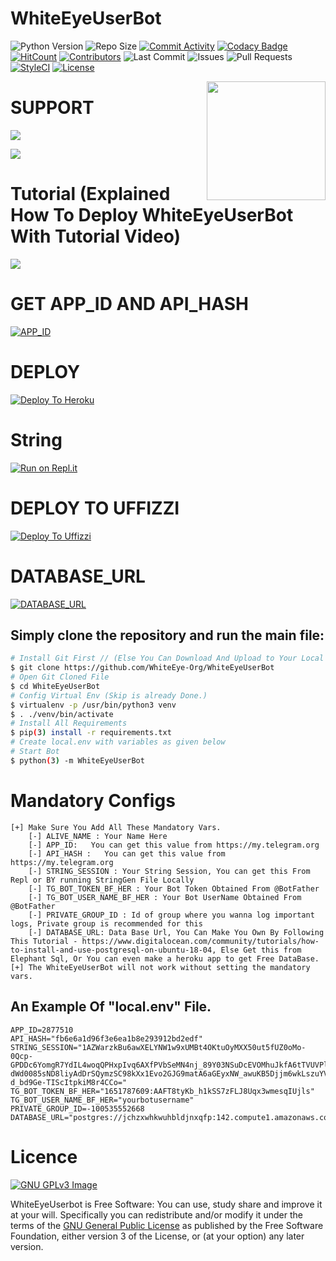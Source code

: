 # WhiteEyeUserBot
![Python Version](https://img.shields.io/badge/Python-v3.8-blue)
![Repo Size](https://img.shields.io/github/repo-size/WhiteEye-Org/WhiteEyeUserBot)
[![Commit Activity](https://img.shields.io/github/commit-activity/w/WhiteEye-Org/WhiteEyeUserBot)](https://github.com/WhiteEye-Org/WhiteEyeUserBot/pulse)
[![Codacy Badge](https://api.codacy.com/project/badge/Grade/b10d40c60fc549299eeb7bda1c7501aa)](https://app.codacy.com/manual/WhiteEye-Org/WhiteEyeUserBot?utm_source=github.com&utm_medium=referral&utm_content=athphane/userbot&utm_campaign=Badge_Grade_Settings)
[![HitCount](http://hits.dwyl.com/WhiteEye-Org/WhiteEyeUserBot.svg)](http://hits.dwyl.com/WhiteEye-Org/WhiteEyeUserBot)
[![Contributors](https://img.shields.io/github/contributors/WhiteEye-Org/WhiteEyeUserBot)](https://github.com/WhiteEye-Org/WhiteEyeUserBot/graphs/contributors)
![Last Commit](https://img.shields.io/github/last-commit/WhiteEye-Org/WhiteEyeUserBot/master)
![Issues](https://img.shields.io/github/issues/WhiteEye-Org/WhiteEyeUserBot)
![Pull Requests](https://img.shields.io/github/issues-pr/WhiteEye-Org/WhiteEyeUserBot)
[![StyleCI](https://github.styleci.io/repos/216083990/shield?branch=master)](https://github.styleci.io/repos/216083990)
[![License](https://img.shields.io/github/license/WhiteEye-Org/WhiteEyeUserBot)](LICENSE)

<img src="https://telegra.ph/file/28d9b7eb6ef941325bc64.jpg" width="190" align="right">





# SUPPORT

<a href="https://t.me/Whiteeyedevs"><img src="https://img.shields.io/badge/Join-Telegram%20Channel-red.svg?logo=Telegram"></a>

<a href="https://t.me/WhiteEyeDevs"><img src="https://img.shields.io/badge/Join-Telegram%20Group-blue.svg?logo=telegram"></a>



# Tutorial (Explained How To Deploy WhiteEyeUserBot With Tutorial Video)

<a href="https://youtu.be/YztAfFPmmvI"><img src="https://img.shields.io/badge/How%20To-Deploy-red.svg?logo=Youtube"></a>







# GET APP_ID AND API_HASH

[![APP_ID](https://img.shields.io/badge/API__HASH--APP__ID-HERE-brightgreen)](https://my.telegram.org/auth)






# DEPLOY

[![Deploy To Heroku](https://www.herokucdn.com/deploy/button.svg)](https://heroku.com/deploy?template=https://github.com/WhiteEye-Org/WhiteEyeUserBot)
# String

[![Run on Repl.it](https://img.shields.io/badge/run-string__session.py-red?style=for-the-badge&logo=repl.it)](https://repl.it/@mrdayamzaidi/WhiteEyeUserbot)

# DEPLOY TO UFFIZZI

[![Deploy To Uffizzi](https://img.shields.io/badge/-Deploy%20To%20Uffizzi-informational)](https://app.uffizzi.com/dashboard)

# DATABASE_URL

[![DATABASE_URL](https://img.shields.io/badge/DATABASE__URL-HERE-success)](https://customer.elephantsql.com/login)



## Simply clone the repository and run the main file:
```sh
# Install Git First // (Else You Can Download And Upload to Your Local Server)
$ git clone https://github.com/WhiteEye-Org/WhiteEyeUserBot
# Open Git Cloned File
$ cd WhiteEyeUserBot
# Config Virtual Env (Skip is already Done.)
$ virtualenv -p /usr/bin/python3 venv
$ . ./venv/bin/activate
# Install All Requirements 
$ pip(3) install -r requirements.txt
# Create local.env with variables as given below
# Start Bot 
$ python(3) -m WhiteEyeUserBot
```

# Mandatory Configs
```
[+] Make Sure You Add All These Mandatory Vars. 
    [-] ALIVE_NAME : Your Name Here
    [-] APP_ID:   You can get this value from https://my.telegram.org
    [-] API_HASH :   You can get this value from https://my.telegram.org
    [-] STRING_SESSION : Your String Session, You can get this From Repl or BY running StringGen File Locally
    [-] TG_BOT_TOKEN_BF_HER : Your Bot Token Obtained From @BotFather 
    [-] TG_BOT_USER_NAME_BF_HER : Your Bot UserName Obtained From @BotFather
    [-] PRIVATE_GROUP_ID : Id of group where you wanna log important logs, Private group is recommended for this
    [-] DATABASE_URL: Data Base Url, You Can Make You Own By Following This Tutorial - https://www.digitalocean.com/community/tutorials/how-to-install-and-use-postgresql-on-ubuntu-18-04, Else Get this from Elephant Sql, Or You can even make a heroku app to get Free DataBase.
[+] The WhiteEyeUserBot will not work without setting the mandatory vars.
```


## An Example Of "local.env" File.
```
APP_ID=2877510
API_HASH="fb6e6a1d96f3e6ea1b8e293912bd2edf"
STRING_SESSION="1AZWarzkBu6awXELYNW1w9xUMBt4OKtuOyMXX50ut5fUZ0oMo-0Qcp-GPDDc6YomgR7YdIL4woqQPHxpIvq6AXfPVbSeMN4nj_89Y03NSuDcEVOMhuJkfA6tTVUVPlkh4cQDgIwygG9GUYCAyntL4OvDIjLjNpkI68aSIrB9xChqa6T4uqn74AgRoUvN_5SQ0Y5F2Z6fz7UluwC33j0TuPMOWAdrcSooiIcjxe3WKtao6xz6-dWd0085sND8liyAdDrSQymzSC98kXx1Evo2GJG9matA6aGEyxNW_awuKB5Djjm6wkLszuYVuc03oeD9WNlyFtA-d_bd9Ge-TIScItpkiM8r4CCo="
TG_BOT_TOKEN_BF_HER="1651787609:AAFT8tyKb_h1kSS7zFLJ8Uqx3wmesqIUjls"
TG_BOT_USER_NAME_BF_HER="yourbotusername"
PRIVATE_GROUP_ID=-100535552668
DATABASE_URL="postgres://jchzxwhkwuhbldjnxqfp:142.compute1.amazonaws.com:5432/d14c1pas7r1clf"
```







# Licence
[![GNU GPLv3 Image](https://www.gnu.org/graphics/gplv3-127x51.png)](http://www.gnu.org/licenses/gpl-3.0.en.html)  

WhiteEyeUserbot is Free Software: You can use, study share and improve it at your
will. Specifically you can redistribute and/or modify it under the terms of the
[GNU General Public License](https://www.gnu.org/licenses/gpl.html) as
published by the Free Software Foundation, either version 3 of the License, or
(at your option) any later version. 
